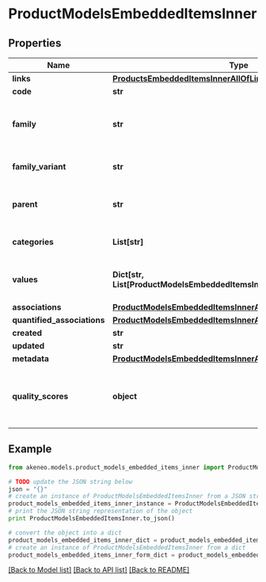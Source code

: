 # ProductModelsEmbeddedItemsInner


## Properties
Name | Type | Description | Notes
------------ | ------------- | ------------- | -------------
**links** | [**ProductsEmbeddedItemsInnerAllOfLinks**](ProductsEmbeddedItemsInnerAllOfLinks.md) |  | [optional] 
**code** | **str** | Product model code | 
**family** | **str** | &lt;a href&#x3D;&#39;api-reference.html#Family&#39;&gt;Family&lt;/a&gt; code  from which the product inherits its attributes and attributes requirements (since the 3.2) | [optional] 
**family_variant** | **str** | Family variant code from which the product model inherits its attributes and variant attributes | 
**parent** | **str** | Code of the parent &lt;a href&#x3D;&#39;api-reference.html#Productmodel&#39;&gt;product model&lt;/a&gt;. This parent can be modified since the 2.3. | [optional] [default to 'null']
**categories** | **List[str]** | Codes of the &lt;a href&#x3D;&#39;api-reference.html#Category&#39;&gt;categories&lt;/a&gt; in which the product model is categorized | [optional] 
**values** | **Dict[str, List[ProductModelsEmbeddedItemsInnerAllOfValuesValueInner]]** | Product model attributes values, see &lt;a href&#x3D;&#39;/concepts/products.html#focus-on-the-product-values&#39;&gt;Product values&lt;/a&gt; section for more details | [optional] 
**associations** | [**ProductModelsEmbeddedItemsInnerAllOfAssociations**](ProductModelsEmbeddedItemsInnerAllOfAssociations.md) |  | [optional] 
**quantified_associations** | [**ProductModelsEmbeddedItemsInnerAllOfQuantifiedAssociations**](ProductModelsEmbeddedItemsInnerAllOfQuantifiedAssociations.md) |  | [optional] 
**created** | **str** | Date of creation | [optional] 
**updated** | **str** | Date of the last update | [optional] 
**metadata** | [**ProductModelsEmbeddedItemsInnerAllOfMetadata**](ProductModelsEmbeddedItemsInnerAllOfMetadata.md) |  | [optional] 
**quality_scores** | **object** | Product model quality scores for each channel/locale combination (&lt;strong&gt;only available since the 7.0 version&lt;/strong&gt; and when the \&quot;with_quality_scores\&quot; query parameter is set to \&quot;true\&quot;) | [optional] 

## Example

```python
from akeneo.models.product_models_embedded_items_inner import ProductModelsEmbeddedItemsInner

# TODO update the JSON string below
json = "{}"
# create an instance of ProductModelsEmbeddedItemsInner from a JSON string
product_models_embedded_items_inner_instance = ProductModelsEmbeddedItemsInner.from_json(json)
# print the JSON string representation of the object
print ProductModelsEmbeddedItemsInner.to_json()

# convert the object into a dict
product_models_embedded_items_inner_dict = product_models_embedded_items_inner_instance.to_dict()
# create an instance of ProductModelsEmbeddedItemsInner from a dict
product_models_embedded_items_inner_form_dict = product_models_embedded_items_inner.from_dict(product_models_embedded_items_inner_dict)
```
[[Back to Model list]](../README.md#documentation-for-models) [[Back to API list]](../README.md#documentation-for-api-endpoints) [[Back to README]](../README.md)


